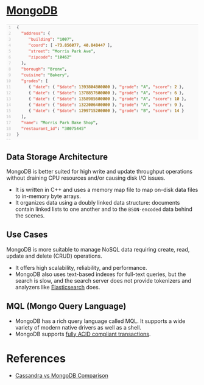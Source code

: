 
# [MongoDB](https://www.interviewbit.com/mongodb-interview-questions/)

<img title="MongoDB_JSON" alt="Alt text" src="assests/MongoDB_JSON.png">

## Data Storage Architecture

MongoDB is better suited for high write and update throughput operations without draining CPU resources and/or causing disk I/O issues. 
- It is written in C++ and uses a memory map file to map on-disk data files to in-memory byte arrays. 
- It organizes data using a doubly linked data structure: documents contain linked lists to one another and to the `BSON-encoded` data behind the scenes.

## Use Cases

MongoDB is more suitable to manage NoSQL data requiring create, read, update and delete (CRUD) operations. 
- It offers high scalability, reliability, and performance. 
- MongoDB also uses text-based indexes for full-text queries, but the search is slow, and the search server does not provide tokenizers and analyzers like [Elasticsearch](../ElasticSearch) does.

## MQL (Mongo Query Language)
- MongoDB has a rich query language called MQL. It supports a wide variety of modern native drivers as well as a shell.
- MongoDB supports [fully ACID compliant transactions](../../0_SystemGlossaries/ACIDPropertyTransaction.md).

# References
- [Cassandra vs MongoDB Comparison](https://www.mongodb.com/compare/cassandra-vs-mongodb)